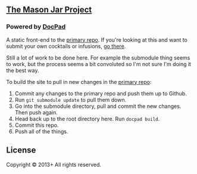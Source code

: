 ## [The Mason Jar Project](http://www.the-mason-jar.com/)

### Powered by [DocPad](http://docpad.org)

A static front-end to the [primary repo](https://github.com/the-mason-jar/the-mason-jar). If you're looking at this and want to submit your own cocktails or infusions, [go there](https://github.com/the-mason-jar/the-mason-jar).

Still a lot of work to be done here. For example the submodule thing seems to work, but the process seems a bit convoluted so I'm not sure I'm doing it the best way.

To build the site to pull in new changes in the [primary repo](https://github.com/the-mason-jar/the-mason-jar):

1. Commit any changes to the primary repo and push them up to Github.
2. Run `git submodule update` to pull them down.
3. Go into the submodule directory, pull and commit the new changes. Then push again.
4. Head back up to the root directory here. Run `docpad build`.
5. Commit this repo.
6. Push all of the things.

## License
Copyright &copy; 2013+ All rights reserved.